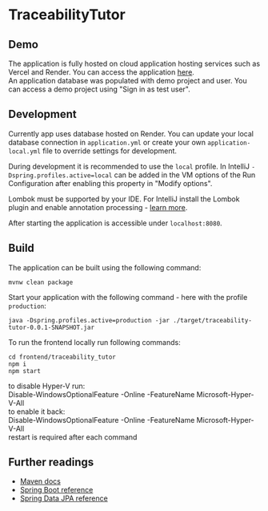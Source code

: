# TraceabilityTutor

## Demo
The application is fully hosted on cloud application hosting services such as Vercel and Render. You can access the application [here](https://traceability-tutor.vercel.app/).   
An application database was populated with demo project and user. You can access a demo project using "Sign in as test user".

## Development

Currently app uses database hosted on Render. You can update your local database connection in `application.yml` or create your own `application-local.yml` file to override
settings for development.

During development it is recommended to use the `local` profile. In IntelliJ `-Dspring.profiles.active=local` can be
added in the VM options of the Run Configuration after enabling this property in "Modify options".

Lombok must be supported by your IDE. For IntelliJ install the Lombok plugin and enable annotation processing -
[learn more](https://bootify.io/next-steps/spring-boot-with-lombok.html).

After starting the application is accessible under `localhost:8080`.


## Build

The application can be built using the following command:

```
mvnw clean package
```

Start your application with the following command - here with the profile `production`:

```
java -Dspring.profiles.active=production -jar ./target/traceability-tutor-0.0.1-SNAPSHOT.jar
```

To run the frontend locally run following commands:
```
cd frontend/traceability_tutor
npm i
npm start
```

to disable Hyper-V run:  
Disable-WindowsOptionalFeature -Online -FeatureName Microsoft-Hyper-V-All  
to enable it back:  
Disable-WindowsOptionalFeature -Online -FeatureName Microsoft-Hyper-V-All  
restart is required after each command


## Further readings

* [Maven docs](https://maven.apache.org/guides/index.html)
* [Spring Boot reference](https://docs.spring.io/spring-boot/docs/current/reference/htmlsingle/)
* [Spring Data JPA reference](https://docs.spring.io/spring-data/jpa/reference/jpa.html)

